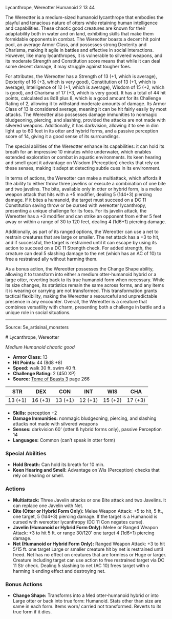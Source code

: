 <MonsterName/>Lycanthrope, Wereotter</MonsterName>
<CreatureType/>Humanoid</CreatureType>
<CR/>2</CR>
<AC/>13</AC>
<HP/>44</HP>
<summary>The Wereotter is a medium-sized humanoid lycanthrope that embodies the playful and tenacious nature of otters while retaining human intelligence and capabilities. These chaotic good creatures are known for their adaptability both in water and on land, exhibiting skills that make them formidable opponents in combat. The Wereotter boasts a decent hit point pool, an average Armor Class, and possesses strong Dexterity and Charisma, making it agile in battles and effective in social interactions. However, like many lycanthropes, it is vulnerable to silvered weapons, and its moderate Strength and Constitution score means that while it can deal some decent damage, it may struggle against tougher foes.</summary>

<detail>

For attributes, the Wereotter has a Strength of 13 (+1, which is average), Dexterity of 16 (+3, which is very good), Constitution of 13 (+1, which is average), Intelligence of 12 (+1, which is average), Wisdom of 15 (+2, which is good), and Charisma of 17 (+3, which is very good). It has a total of 44 hit points, calculated as 8d8 plus 8, which is a good amount for its Challenge Rating of 2, allowing it to withstand moderate amounts of damage. Its Armor Class of 13 is considered average, meaning it can be hit fairly easily by most attacks. The Wereotter also possesses damage immunities to nonmagic bludgeoning, piercing, and slashing, provided the attacks are not made with silvered weapons. Additionally, it has darkvision, allowing it to see in dim light up to 60 feet in its otter and hybrid forms, and a passive perception score of 14, giving it a good sense of its surroundings.

The special abilities of the Wereotter enhance its capabilities: it can hold its breath for an impressive 10 minutes while underwater, which enables extended exploration or combat in aquatic environments. Its keen hearing and smell grant it advantage on Wisdom (Perception) checks that rely on these senses, making it adept at detecting subtle cues in its environment.

In terms of actions, the Wereotter can make a multiattack, which affords it the ability to either throw three javelins or execute a combination of one bite and two javelins. The bite, available only in otter or hybrid form, is a melee weapon attack that hits with a +5 modifier, dealing 5 (1d4+3) piercing damage. If it bites a humanoid, the target must succeed on a DC 11 Constitution saving throw or be cursed with wereotter lycanthropy, presenting a unique challenge for its foes. For its javelin attack, the Wereotter has a +3 modifier and can strike an opponent from either 5 feet away or within a range of 30 to 120 feet, dealing 4 (1d6+1) piercing damage. 

Additionally, as part of its ranged options, the Wereotter can use a net to restrain creatures that are large or smaller. The net attack has a +3 to hit, and if successful, the target is restrained until it can escape by using its action to succeed on a DC 11 Strength check. For added strength, the creature can deal 5 slashing damage to the net (which has an AC of 10) to free a restrained ally without harming them.

As a bonus action, the Wereotter possesses the Change Shape ability, allowing it to transform into either a medium otter-humanoid hybrid or a large otter, reverting back to its true humanoid form when necessary. While its size changes, its statistics remain the same across forms, and any items it is wearing or carrying are not transformed. This transformation grants tactical flexibility, making the Wereotter a resourceful and unpredictable presence in any encounter. Overall, the Wereotter is a creature that combines versatility with charm, presenting both a challenge in battle and a unique role in social situations.</detail>



---

Source: 5e_artisinal_monsters

<statblock>
# Lycanthrope, Wereotter

*Medium* *Humanoid* *chaotic good*

- **Armor Class:** 13
- **Hit Points:** 44 (8d8 +8)
- **Speed:** walk 30 ft. swim 40 ft.
- **Challenge Rating:** 2 (450 XP)
- **Source:** [Tome of Beasts 3](https://koboldpress.com/kpstore/product/tome-of-beasts-3-for-5th-edition/) page 266

| STR | DEX | CON | INT | WIS | CHA |
| --- | --- | --- | --- | --- | --- |
| 13 (+1) | 16 (+3) | 13 (+1) | 12 (+1) | 15 (+2) | 17 (+3) |

- **Skills:** perception +2
- **Damage Immunities:** nonmagic bludgeoning, piercing, and slashing attacks not made with silvered weapons
- **Senses:** darkvision 60' (otter &amp; hybrid forms only), passive Perception 14
- **Languages:** Common (can’t speak in otter form)

### Special Abilities

- **Hold Breath:** Can hold its breath for 10 min.
- **Keen Hearing and Smell:** Advantage on Wis (Perception) checks that rely on hearing or smell.

### Actions

- **Multiattack:** Three Javelin attacks or one Bite attack and two Javelins. It can replace one Javelin with Net.
- **Bite (Otter or Hybrid Form Only):** Melee Weapon Attack: +5 to hit, 5 ft., one target, 5 (1d4+3) piercing damage. If the target is a Humanoid is cursed with wereotter lycanthropy (DC 11 Con negates curse).
- **Javelin (Humanoid or Hybrid Form Only):** Melee or Ranged Weapon Attack: +3 to hit 5 ft. or range 30/120' one target 4 (1d6+1) piercing damage.
- **Net (Humanoid or Hybrid Form Only):** Ranged Weapon Attack: +3 to hit 5/15 ft. one target Large or smaller creature hit by net is restrained until freed. Net has no effect on creatures that are formless or Huge or larger. Creature including target can use action to free restrained target via DC 11 Str check. Dealing 5 slashing to net (AC 10) frees target with o harming it ending effect and destroying net.

### Bonus Actions

- **Change Shape:** Transforms into a Med otter-humanoid hybrid or into Large otter or back into true form: Humanoid. Stats other than size are same in each form. Items worn/ carried not transformed. Reverts to its true form if it dies.


</statblock>


